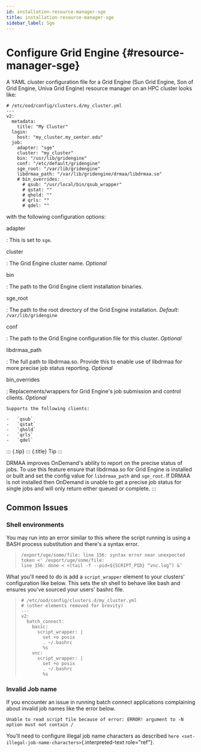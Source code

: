 ```yaml
---
id: installation-resource-manager-sge
title: installation-resource-manager-sge
sidebar_label: Sge
---
```

Configure Grid Engine {#resource-manager-sge}
=====================

A YAML cluster configuration file for a Grid Engine (Sun Grid Engine,
Son of Grid Engine, Univa Grid Engine) resource manager on an HPC
cluster looks like:

``` {.yaml}
# /etc/ood/config/clusters.d/my_cluster.yml
---
v2:
  metadata:
    title: "My Cluster"
  login:
    host: "my_cluster.my_center.edu"
  job:
    adapter: "sge"
    cluster: "my_cluster"
    bin: "/usr/lib/gridengine"
    conf: "/etc/default/gridengine"
    sge_root: "/var/lib/gridengine"
    libdrmaa_path: "/var/lib/gridengine/drmaa/libdrmaa.so"
    # bin_overrides:
      # qsub: "/usr/local/bin/qsub_wrapper"
      # qstat: ""
      # qhold: ""
      # qrls: ""
      # qdel: ""
```

with the following configuration options:

adapter

:   This is set to `sge`.

cluster

:   The Grid Engine cluster name. *Optional*

bin

:   The path to the Grid Engine client installation binaries.

sge\_root

:   The path to the root directory of the Grid Engine installation.
    *Default:* `/var/lib/gridengine`

conf

:   The path to the Grid Engine configuration file for this cluster.
    *Optional*

libdrmaa\_path

:   The full path to libdrmaa.so. Provide this to enable use of libdrmaa
    for more precise job status reporting. *Optional*

bin\_overrides

:   Replacements/wrappers for Grid Engine\'s job submission and control
    clients. *Optional*

    Supports the following clients:

    -   `qsub`
    -   `qstat`
    -   `qhold`
    -   `qrls`
    -   `qdel`

::: {.tip}
::: {.title}
Tip
:::

DRMAA improves OnDemand\'s ability to report on the precise status of
jobs. To use this feature ensure that libdrmaa.so for Grid Engine is
installed or built and set the config value for `libdrmaa_path` and
`sge_root`. If DRMAA is not installed then OnDemand is unable to get a
precise job status for single jobs and will only return either queued or
complete.
:::

Common Issues
-------------

### Shell environments

You may run into an error similar to this where the script running is
using a BASH process substitution and there\'s a syntax error.

> ``` {.text}
> /export/uge/some/file: line 156: syntax error near unexpected token <' /export/uge/some/file:
> line 156: done < <(tail -f --pid=${SCRIPT_PID} “vnc.log”) &’
> ```

What you\'ll need to do is add a `script_wrapper` element to your
clusters\' configuration like below. This sets the sh shell to behave
like bash and ensures you\'ve sourced your users\' bashrc file.

> ``` {.yaml}
> # /etc/ood/config/clusters.d/my_cluster.yml
> # (other elements removed for brevity)
> ---
> v2:
>   batch_connect:
>     basic:
>       script_wrapper: |
>         set +o posix
>         . ~/.bashrc
>         %s
>     vnc:
>       script_wrapper: |
>         set +o posix
>         . ~/.bashrc
>         %s
> ```

### Invalid Job name

If you encounter an issue in running batch connect applications
complaining about invalid job names like the error below.

`Unable to read script file because of error: ERROR! argument to -N option must not contain /`

You\'ll need to configure illegal job name characters as described
`here <set-illegal-job-name-characters>`{.interpreted-text role="ref"}.
